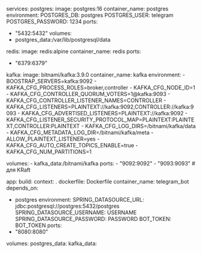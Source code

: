 services:
postgres:
image: postgres:16
container_name: postgres
environment:
POSTGRES_DB: postgres
POSTGRES_USER: telegram
POSTGRES_PASSWORD: 1234
ports:
- "5432:5432"
volumes:
- postgres_data:/var/lib/postgresql/data

redis:
image: redis:alpine
container_name: redis
ports:
- "6379:6379"

kafka:
image: bitnami/kafka:3.9.0
container_name: kafka
environment:
    - BOOSTRAP_SERVERS=kafka:9092
    - KAFKA_CFG_PROCESS_ROLES=broker,controller
    - KAFKA_CFG_NODE_ID=1
    - KAFKA_CFG_CONTROLLER_QUORUM_VOTERS=1@kafka:9093
    - KAFKA_CFG_CONTROLLER_LISTENER_NAMES=CONTROLLER
    - KAFKA_CFG_LISTENERS=PLAINTEXT://kafka:9092,CONTROLLER://kafka:9093
    - KAFKA_CFG_ADVERTISED_LISTENERS=PLAINTEXT://kafka:9092
    - KAFKA_CFG_LISTENER_SECURITY_PROTOCOL_MAP=PLAINTEXT:PLAINTEXT,CONTROLLER:PLAINTEXT
    - KAFKA_CFG_LOG_DIRS=/bitnami/kafka/data
    - KAFKA_CFG_METADATA_LOG_DIR=/bitnami/kafka/meta
    - ALLOW_PLAINTEXT_LISTENER=yes
    - KAFKA_CFG_AUTO_CREATE_TOPICS_ENABLE=true
    - KAFKA_CFG_NUM_PARTITIONS=1

 volumes:
      - kafka_data:/bitnami/kafka
 ports:
      - "9092:9092"
      - "9093:9093" # для KRaft

app:
build:
context: .
dockerfile: Dockerfile
container_name: telegram_bot
depends_on:
- postgres
environment:
SPRING_DATASOURCE_URL: jdbc:postgresql://postgres:5432/postgres
SPRING_DATASOURCE_USERNAME: USERNAME
SPRING_DATASOURCE_PASSWORD: PASSWORD
BOT_TOKEN: BOT_TOKEN
ports:
- "8080:8080"

volumes:
postgres_data:
kafka_data: